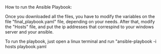 How to run the Ansible Playbook:

Once you downloaded all the files, you have to modify the variables on the file "final_playbook.yaml" file, depending on your needs.
After that, modify the "Hosts" file, and put the ip addresses that correspind to your windows server and your ansible.

To run the playbook, just open a linux terminal and run "ansible-playbook -i hosts playbook.yaml
